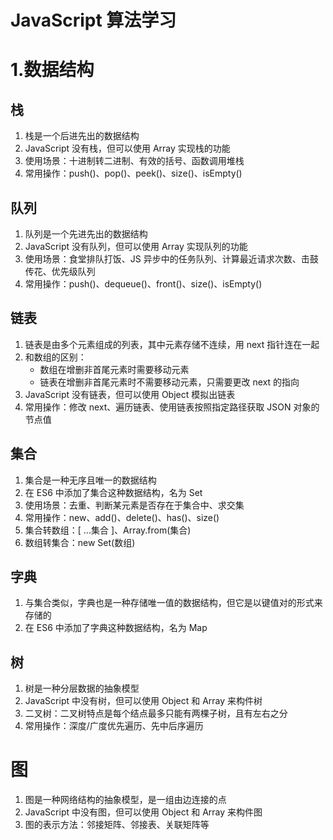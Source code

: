 # JavaScript 算法学习

# 1.数据结构

## 栈
1. 栈是一个后进先出的数据结构
2. JavaScript 没有栈，但可以使用 Array 实现栈的功能
3. 使用场景：十进制转二进制、有效的括号、函数调用堆栈
4. 常用操作：push()、pop()、peek()、size()、isEmpty()

## 队列
1. 队列是一个先进先出的数据结构
2. JavaScript 没有队列，但可以使用 Array 实现队列的功能
3. 使用场景：食堂排队打饭、JS 异步中的任务队列、计算最近请求次数、击鼓传花、优先级队列
4. 常用操作：push()、dequeue()、front()、size()、isEmpty()

## 链表
1. 链表是由多个元素组成的列表，其中元素存储不连续，用 next 指针连在一起
2. 和数组的区别：
   * 数组在增删非首尾元素时需要移动元素
   * 链表在增删非首尾元素时不需要移动元素，只需要更改 next 的指向
3. JavaScript 没有链表，但可以使用 Object 模拟出链表
4. 常用操作：修改 next、遍历链表、使用链表按照指定路径获取 JSON 对象的节点值

## 集合
1. 集合是一种无序且唯一的数据结构
2. 在 ES6 中添加了集合这种数据结构，名为 Set
3. 使用场景：去重、判断某元素是否存在于集合中、求交集
4. 常用操作：new、add()、delete()、has()、size()
5. 集合转数组：[ ...集合 ]、Array.from(集合)
6. 数组转集合：new Set(数组)

## 字典
1. 与集合类似，字典也是一种存储唯一值的数据结构，但它是以键值对的形式来存储的
2. 在 ES6 中添加了字典这种数据结构，名为 Map

## 树
1. 树是一种分层数据的抽象模型
2. JavaScript 中没有树，但可以使用 Object 和 Array 来构件树
3. 二叉树：二叉树特点是每个结点最多只能有两棵子树，且有左右之分
4. 常用操作：深度/广度优先遍历、先中后序遍历

# 图
1. 图是一种网络结构的抽象模型，是一组由边连接的点
2. JavaScript 中没有图，但可以使用 Object 和 Array 来构件图
3. 图的表示方法：邻接矩阵、邻接表、关联矩阵等
